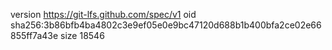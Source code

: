 version https://git-lfs.github.com/spec/v1
oid sha256:3b86bfb4ba4802c3e9ef05e0e9bc47120d688b1b400bfa2ce02e66855ff7a43e
size 18546
